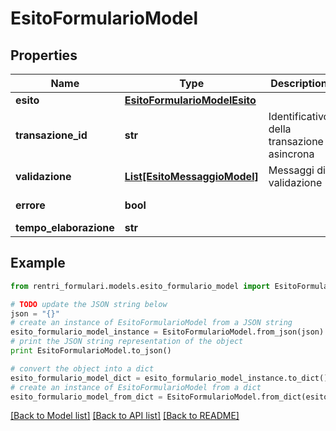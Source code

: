 # EsitoFormularioModel


## Properties
Name | Type | Description | Notes
------------ | ------------- | ------------- | -------------
**esito** | [**EsitoFormularioModelEsito**](EsitoFormularioModelEsito.md) |  | [optional] 
**transazione_id** | **str** | Identificativo della transazione asincrona | [optional] 
**validazione** | [**List[EsitoMessaggioModel]**](EsitoMessaggioModel.md) | Messaggi di validazione | [optional] 
**errore** | **bool** |  | [optional] [readonly] 
**tempo_elaborazione** | **str** |  | [optional] 

## Example

```python
from rentri_formulari.models.esito_formulario_model import EsitoFormularioModel

# TODO update the JSON string below
json = "{}"
# create an instance of EsitoFormularioModel from a JSON string
esito_formulario_model_instance = EsitoFormularioModel.from_json(json)
# print the JSON string representation of the object
print EsitoFormularioModel.to_json()

# convert the object into a dict
esito_formulario_model_dict = esito_formulario_model_instance.to_dict()
# create an instance of EsitoFormularioModel from a dict
esito_formulario_model_from_dict = EsitoFormularioModel.from_dict(esito_formulario_model_dict)
```
[[Back to Model list]](../README.md#documentation-for-models) [[Back to API list]](../README.md#documentation-for-api-endpoints) [[Back to README]](../README.md)


